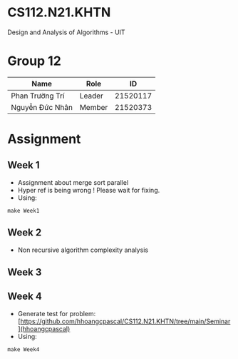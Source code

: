 # CS112.N21.KHTN
Design and Analysis of Algorithms - UIT

# Group 12

|Name | Role | ID |
|-|-|-|
|Phan Trường Trí | Leader |21520117 |
|Nguyễn Đức Nhân | Member |21520373 |

# Assignment
## Week 1
- Assignment about merge sort parallel
- Hyper ref is being wrong ! Please wait for fixing.
- Using:
```
make Week1
```

## Week 2
- Non recursive algorithm complexity analysis

## Week 3

## Week 4
- Generate test for problem: [https://github.com/hhoangcpascal/CS112.N21.KHTN/tree/main/Seminar](hhoangcpascal)
- Using:
```
make Week4
```